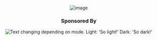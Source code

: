 <p align="center">
<picture>
  <img src="https://ibb.co/Bt9hYk0" alt="image">
</picture>
<p>

<h3 align="center">
Sponsored By
</h3>

<p align="center">
<picture>
  <source media="(prefers-color-scheme: dark)" srcset="https://i.imgur.com/okdL4l1_d.webp?maxwidth=300&fidelity=grand">
  <img alt="Text changing depending on mode. Light: 'So light!' Dark: 'So dark!'" src="https://i.imgur.com/FbC33zA_d.webp?maxwidth=300&fidelity=grand">
</picture>
<p>
